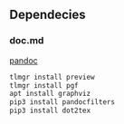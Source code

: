 ## Dependecies

### doc.md

[pandoc](https://pandoc.org/)

```sh
tlmgr install preview
tlmgr install pgf
apt install graphviz
pip3 install pandocfilters
pip3 install dot2tex
```
